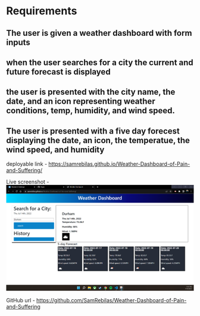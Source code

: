 # Requirements

## The user is given a weather dashboard with form inputs

## when the user searches for a city the current and future forecast is displayed

## the user is presented with the city name, the date, and an icon representing weather conditions, temp, humidity, and wind speed.

## The user is presented with a five day forecest displaying the date, an icon, the temperatue, the wind speed, and humidity


deployable link - https://samrebilas.github.io/Weather-Dashboard-of-Pain-and-Suffering/

Live screenshot - ![screenshot-readme](./assets/images/Weather.png)

GitHub url - https://github.com/SamRebilas/Weather-Dashboard-of-Pain-and-Suffering